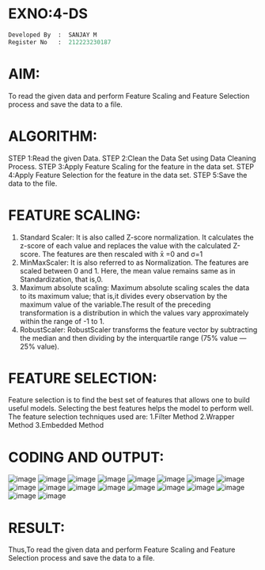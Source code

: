 # EXNO:4-DS
```python
Developed By  :  SANJAY M
Register No   :  212223230187
```

# AIM:
To read the given data and perform Feature Scaling and Feature Selection process and save the
data to a file.

# ALGORITHM:
STEP 1:Read the given Data.
STEP 2:Clean the Data Set using Data Cleaning Process.
STEP 3:Apply Feature Scaling for the feature in the data set.
STEP 4:Apply Feature Selection for the feature in the data set.
STEP 5:Save the data to the file.

# FEATURE SCALING:
1. Standard Scaler: It is also called Z-score normalization. It calculates the z-score of each value and replaces the value with the calculated Z-score. The features are then rescaled with x̄ =0 and σ=1
2. MinMaxScaler: It is also referred to as Normalization. The features are scaled between 0 and 1. Here, the mean value remains same as in Standardization, that is,0.
3. Maximum absolute scaling: Maximum absolute scaling scales the data to its maximum value; that is,it divides every observation by the maximum value of the variable.The result of the preceding transformation is a distribution in which the values vary approximately within the range of -1 to 1.
4. RobustScaler: RobustScaler transforms the feature vector by subtracting the median and then dividing by the interquartile range (75% value — 25% value).

# FEATURE SELECTION:
Feature selection is to find the best set of features that allows one to build useful models. Selecting the best features helps the model to perform well.
The feature selection techniques used are:
1.Filter Method
2.Wrapper Method
3.Embedded Method

# CODING AND OUTPUT:
     
      
![image](https://github.com/user-attachments/assets/59aa11b3-474c-4fe4-b628-08b150858eed)
![image](https://github.com/user-attachments/assets/682ae884-ccaa-4b12-89e5-ad86d93ab5af)
![image](https://github.com/user-attachments/assets/00f10d0f-9f70-477c-a897-59a6bdc9ee25)
![image](https://github.com/user-attachments/assets/1b093ed3-bc44-4bd7-9b37-4c2dae4f8454)
![image](https://github.com/user-attachments/assets/e4236dd4-cea1-45ae-90c9-c7641d7017a1)
![image](https://github.com/user-attachments/assets/579c171d-0712-4207-af53-76a9e76eab52)
![image](https://github.com/user-attachments/assets/404949f9-d364-4a12-9960-1869cea7d44e)
![image](https://github.com/user-attachments/assets/d40b5399-089c-4f7c-9a70-bc4c18bcd600)
![image](https://github.com/user-attachments/assets/44b1cf64-8f02-415f-bdae-6759d0fccb22)
![image](https://github.com/user-attachments/assets/c1b0468e-6174-41c6-bcd9-f7f0e98f1742)
![image](https://github.com/user-attachments/assets/80843b38-7309-4665-8880-0f5d3e462330)
![image](https://github.com/user-attachments/assets/3921cecd-03fc-4fce-984b-9d458d12de1c)
![image](https://github.com/user-attachments/assets/1cd9fdee-8a07-455c-9d7a-83b35ea55f26)
![image](https://github.com/user-attachments/assets/3aa20af8-e19a-44bb-a742-b86253b20461)
![image](https://github.com/user-attachments/assets/81c9935a-ce16-4691-9961-0cc395053031)
![image](https://github.com/user-attachments/assets/b6b4b6f8-dadc-4dd8-887b-3179a96e97fa)
![image](https://github.com/user-attachments/assets/650c5ada-6f7e-4734-89a2-4b6f6dd0f83b)
![image](https://github.com/user-attachments/assets/58314c91-ad24-48c6-bc12-3f596d7463f1)

# RESULT:
  Thus,To read the given data and perform Feature Scaling and Feature Selection process and save the
data to a file.    
